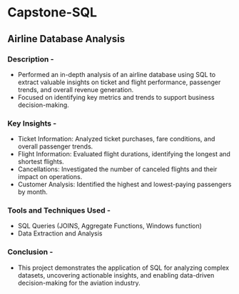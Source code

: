 # Capstone-SQL
## Airline Database Analysis

### Description - 
- Performed an in-depth analysis of an airline database using SQL to extract valuable insights on ticket and flight performance, passenger trends, and overall revenue generation.
- Focused on identifying key metrics and trends to support business decision-making.

### Key Insights -  
- Ticket Information: Analyzed ticket purchases, fare conditions, and overall passenger trends.
- Flight Information: Evaluated flight durations, identifying the longest and shortest flights.
- Cancellations: Investigated the number of canceled flights and their impact on operations.
- Customer Analysis: Identified the highest and lowest-paying passengers by month.

### Tools and Techniques Used - 
- SQL Queries (JOINS, Aggregate Functions, Windows function)
- Data Extraction and Analysis

### Conclusion - 
- This project demonstrates the application of SQL for analyzing complex datasets, uncovering actionable insights, and enabling data-driven decision-making for the aviation industry.
